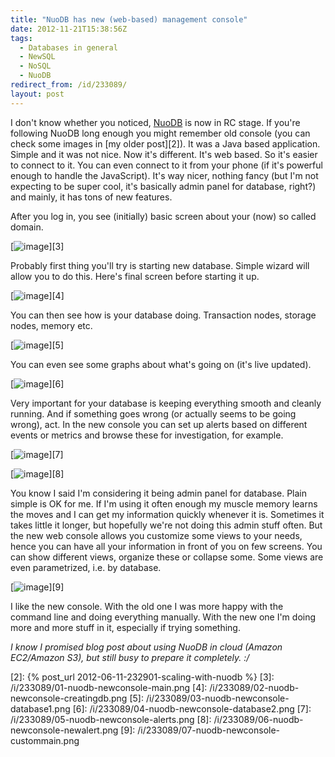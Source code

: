 ```yaml
---
title: "NuoDB has new (web-based) management console"
date: 2012-11-21T15:38:56Z
tags:
  - Databases in general
  - NewSQL
  - NoSQL
  - NuoDB
redirect_from: /id/233089/
layout: post
---
```

I don't know whether you noticed, [NuoDB][1] is now in RC stage. If you're following NuoDB long enough you might remember old console (you can check some images in [my older post][2]). It was a Java based application. Simple and it was not nice. Now it's different. It's web based. So it's easier to connect to it. You can even connect to it from your phone (if it's powerful enough to handle the JavaScript). It's way nicer, nothing fancy (but I'm not expecting to be super cool, it's basically admin panel for database, right?) and mainly, it has tons of new features.

After you log in, you see (initially) basic screen about your (now) so called domain.

[![image](/i/233089/01-nuodb-newconsole-main_thumb.jpg)][3]

Probably first thing you'll try is starting new database. Simple wizard will allow you to do this. Here's final screen before starting it up.

[![image](/i/233089/02-nuodb-newconsole-creatingdb_thumb.jpg)][4]

You can then see how is your database doing. Transaction nodes, storage nodes, memory etc.

[![image](/i/233089/03-nuodb-newconsole-database1_thumb.jpg)][5]

You can even see some graphs about what's going on (it's live updated).

[![image](/i/233089/04-nuodb-newconsole-database2_thumb.jpg)][6]

Very important for your database is keeping everything smooth and cleanly running. And if something goes wrong (or actually seems to be going wrong), act. In the new console you can set up alerts based on different events or metrics and browse these for investigation, for example.

[![image](/i/233089/05-nuodb-newconsole-alerts_thumb.jpg)][7]

[![image](/i/233089/06-nuodb-newconsole-newalert_thumb.jpg)][8]

You know I said I'm considering it being admin panel for database. Plain simple is OK for me. If I'm using it often enough my muscle memory learns the moves and I can get my information quickly whenever it is. Sometimes it takes little it longer, but hopefully we're not doing this admin stuff often. But the new web console allows you customize some views to your needs, hence you can have all your information in front of you on few screens. You can show different views, organize these or collapse some. Some views are even parametrized, i.e. by database.

[![image](/i/233089/07-nuodb-newconsole-custommain_thumb.jpg)][9]

I like the new console. With the old one I was more happy with the command line and doing everything manually. With the new one I'm doing more and more stuff in it, especially if trying something.

_I know I promised blog post about using NuoDB in cloud (Amazon EC2/Amazon S3), but still busy to prepare it completely. :/_

[1]: http://www.nuodb.com
[2]: {% post_url 2012-06-11-232901-scaling-with-nuodb %}
[3]: /i/233089/01-nuodb-newconsole-main.png
[4]: /i/233089/02-nuodb-newconsole-creatingdb.png
[5]: /i/233089/03-nuodb-newconsole-database1.png
[6]: /i/233089/04-nuodb-newconsole-database2.png
[7]: /i/233089/05-nuodb-newconsole-alerts.png
[8]: /i/233089/06-nuodb-newconsole-newalert.png
[9]: /i/233089/07-nuodb-newconsole-custommain.png